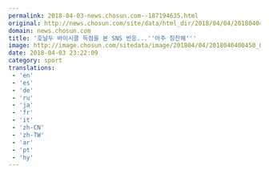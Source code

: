 ```yaml
---
permalink: 2018-04-03-news.chosun.com--187194635.html
original: http://news.chosun.com/site/data/html_dir/2018/04/04/2018040400465.html
domain: news.chosun.com
title: '호날두 바이시클 득점을 본 SNS 반응...''아주 칭찬해'''
image: http://image.chosun.com/sitedata/image/201804/04/2018040400450_0.jpg
date: 2018-04-03 23:22:09
category: sport
translations: 
 - 'en'
 - 'es'
 - 'de'
 - 'ru'
 - 'ja'
 - 'fr'
 - 'it'
 - 'zh-CN'
 - 'zh-TW'
 - 'ar'
 - 'pt'
 - 'hy'
---
```


